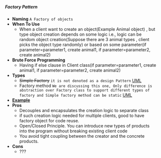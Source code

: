 ##### Factory Pattern
- **Naming** `A Factory of objects`
- **When To Use**
    - When a client want to create an object(Example Animal object) , but type object creation depends on some logic i.e., logic can be random object creation(Suppose there are 3 animal types , client picks the object type randomly) or based on some parameter(if parameter=parameter1, create animal1, if parameter=parameter2, create animal2) 
- **Brute Force Programming**
    - Having if else clause in Client class(if parameter=parameter1, create animal1, if parameter=parameter2, create animal2)
- **Types**
    - ~~Simple Factory~~ `it is not denoted as a design Pattern` [UML](./SimpleFactoryUML.puml)
    - Factory method `We are discussing this one, Only difference is abstraction over Factory class to support different types of factory and Simple factory method can be static` [UML](./FactoryMethodUML.puml)
- [**Example**](https://www.tutorialspoint.com/design_pattern/factory_pattern.htm)
- **Pros**
    - Decouples and encapsulates the creation logic to separate class
    - if such creation logic needed for multiple clients, good to have factory object for code reuse.
    - Open/Closed Principle. You can introduce new types of products into the program without breaking existing client code
    - You avoid tight coupling between the creator and the concrete products.
- **Cons**
    - ???